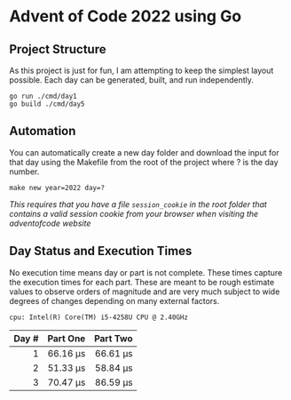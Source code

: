 # Advent of Code 2022 using Go

## Project Structure
As this project is just for fun, I am attempting to keep the simplest layout possible. Each day can be generated,
built, and run independently. 

```shell
go run ./cmd/day1
go build ./cmd/day5
```

## Automation
You can automatically create a new day folder and download the input for that day using
the Makefile from the root of the project where ? is the day number.

```shell
make new year=2022 day=?
```

*This requires that you have a file `session_cookie` in the root folder that contains a valid session cookie
from your browser when visiting the adventofcode website*

## Day Status and Execution Times
No execution time means day or part is not complete. These times capture the execution times
for each part. These are meant to be rough estimate values to observe orders of magnitude and
are very much subject to wide degrees of changes depending on many external factors.

`cpu: Intel(R) Core(TM) i5-4258U CPU @ 2.40GHz`

| Day # |  Part One  |   Part Two  | 
| ----: |  -------:  |  -------:   | 
| 1     |  66.16 µs  |  66.61 µs   | 
| 2     |  51.33 µs  |  58.84 µs   |
| 3     |  70.47 µs  |  86.59 µs   |